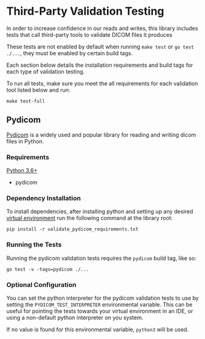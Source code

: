 # Third-Party Validation Testing

In order to increase confidence in our reads and writes, this library 
includes tests that call third-party tools to validate DICOM files it 
produces

These tests are not enabled by default when running `make test` or 
`go test ./...`, they must be enabled by certain build tags.

Each section below details the installation requirements and build tags for
each type of validation testing.

To run all tests, make sure you meet the all requirements for each validation
tool listed below and run:

```shell
make test-full
```

## Pydicom

[Pydicom](https://pydicom.github.io/pydicom/stable/) is a widely used and 
popular library for reading and writing dicom files in Python.

### Requirements

[Python 3.6+](https://www.python.org/downloads/)
    
- pydicom

### Dependency Installation

To install dependencies, after installing python and setting up any desired
[virtual environment](https://realpython.com/python-virtual-environments-a-primer/)
run the following command at the library root:

```shell
pip install -r validate_pydicom_requirements.txt
```

### Running the Tests

Running the pydicom validation tests requires the `pydicom` build tag, like
so:

```shell
go test -v -tags=pydicom ./...
```

### Optional Configuration

You can set the python interpreter for the pydicom validation tests to use
by setting the `PYDICOM_TEST_INTERPRETER` environmental variable. This can
be useful for pointing the tests towards your virtual environment in an IDE,
or using a non-default python interpreter on you system.

If no value is found for this environmental variable, `python3` will be 
used.
